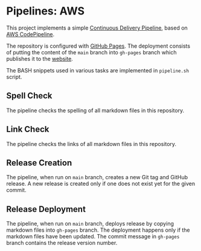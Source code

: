# Pipelines: AWS

This project implements a simple [Continuous Delivery
Pipeline](https://en.wikipedia.org/wiki/Continuous_delivery), based on [AWS
CodePipeline](https://aws.amazon.com/codepipeline/).

The repository is configured with [GitHub Pages](https://pages.github.com/).
The deployment consists of putting the content of the `main` branch into
`gh-pages` branch which publishes it to the
[website](https://slawekzachcial.github.io/pipelines-aws/).

The BASH snippets used in various tasks are implemented in `pipeline.sh` script.

## Spell Check

The pipeline checks the spelling of all markdown files in this repository.

## Link Check

The pipeline checks the links of all markdown files in this repository.

## Release Creation

The pipeline, when run on `main` branch, creates a new Git tag and GitHub
release. A new release is created only if one does not exist yet for the given
commit.

## Release Deployment

The pipeline, when run on `main` branch, deploys release by copying markdown
files into `gh-pages` branch. The deployment happens only if the markdown files
have been updated. The commit message in `gh-pages` branch contains the release
version number.

